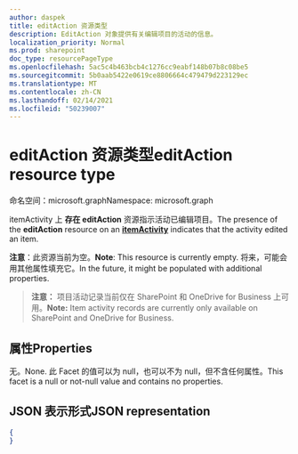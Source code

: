 ```yaml
---
author: daspek
title: editAction 资源类型
description: EditAction 对象提供有关编辑项目的活动的信息。
localization_priority: Normal
ms.prod: sharepoint
doc_type: resourcePageType
ms.openlocfilehash: 5ac5c4b463bcb4c1276cc9eabf148b07b8c08be5
ms.sourcegitcommit: 5b0aab5422e0619ce8806664c479479d223129ec
ms.translationtype: MT
ms.contentlocale: zh-CN
ms.lasthandoff: 02/14/2021
ms.locfileid: "50239007"
---
```

# <a name="editaction-resource-type"></a><span data-ttu-id="ccf40-103">editAction 资源类型</span><span class="sxs-lookup"><span data-stu-id="ccf40-103">editAction resource type</span></span>

<span data-ttu-id="ccf40-104">命名空间：microsoft.graph</span><span class="sxs-lookup"><span data-stu-id="ccf40-104">Namespace: microsoft.graph</span></span>

<span data-ttu-id="ccf40-105">itemActivity 上 **存在 editAction** [][activity]资源指示活动已编辑项目。</span><span class="sxs-lookup"><span data-stu-id="ccf40-105">The presence of the **editAction** resource on an [**itemActivity**][activity] indicates that the activity edited an item.</span></span>

<span data-ttu-id="ccf40-106">**注意**：此资源当前为空。</span><span class="sxs-lookup"><span data-stu-id="ccf40-106">**Note**: This resource is currently empty.</span></span> <span data-ttu-id="ccf40-107">将来，可能会用其他属性填充它。</span><span class="sxs-lookup"><span data-stu-id="ccf40-107">In the future, it might be populated with additional properties.</span></span>

><span data-ttu-id="ccf40-108">**注意：** 项目活动记录当前仅在 SharePoint 和 OneDrive for Business 上可用。</span><span class="sxs-lookup"><span data-stu-id="ccf40-108">**Note:** Item activity records are currently only available on SharePoint and OneDrive for Business.</span></span>

[activity]: itemactivity.md

## <a name="properties"></a><span data-ttu-id="ccf40-109">属性</span><span class="sxs-lookup"><span data-stu-id="ccf40-109">Properties</span></span>

<span data-ttu-id="ccf40-110">无。</span><span class="sxs-lookup"><span data-stu-id="ccf40-110">None.</span></span> <span data-ttu-id="ccf40-111">此 Facet 的值可以为 null，也可以不为 null，但不含任何属性。</span><span class="sxs-lookup"><span data-stu-id="ccf40-111">This facet is a null or not-null value and contains no properties.</span></span>

## <a name="json-representation"></a><span data-ttu-id="ccf40-112">JSON 表示形式</span><span class="sxs-lookup"><span data-stu-id="ccf40-112">JSON representation</span></span>

<!-- {
  "blockType": "resource",
  "optionalProperties": [ ],
  "@type": "microsoft.graph.editAction"
}-->

```json
{
}
```

<!--
{
  "type": "#page.annotation",
  "description": "The editAction object provides information about an activity that edited an item.",
  "keywords": "activities,activity,action,edit,modify",
  "section": "documentation",
  "tocPath": "Resources/editAction",
  "suppressions": []
}
-->

